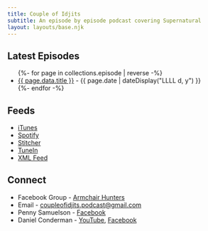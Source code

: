 ```yaml
---
title: Couple of Idjits
subtitle: An episode by episode podcast covering Supernatural
layout: layouts/base.njk
---
```


## Latest Episodes
<ul class="listing">
{%- for page in collections.episode | reverse -%}
  <li>
    <a href="{{ page.url }}">{{ page.data.title }}</a> -
    <time datetime="{{ page.date }}">{{ page.date | dateDisplay("LLLL d, y") }}</time>
  </li>
{%- endfor -%}
</ul>

## Feeds

- [iTunes](https://podcasts.apple.com/us/podcast/couple-of-idjits/id1527541590)
- [Spotify](https://open.spotify.com/show/6Ul9RlsGJhn9DrPJLejToE)
- [Stitcher](https://www.stitcher.com/podcast/couple-of-idjits)
- [TuneIn](https://tunein.com/podcasts/Media--Entertainment-Podcasts/Couple-of-Idjits-p1357572/)
- [XML Feed](http://cast.rocks/hosting/27557/feeds/CAURZ.jpg?e=0df284f)

## Connect

- Facebook Group - [Armchair Hunters](https://www.facebook.com/groups/437248500580788/)
- Email - [coupleofidjits.podcast@gmail.com](mailto:coupleofidjits.podcast@gmail.com)
- Penny Samuelson - [Facebook](https://www.facebook.com/penny.samuelsonconderman)
- Daniel Conderman - [YouTube](https://www.youtube.com/danconderman), [Facebook](https://www.facebook.com/conderman)

